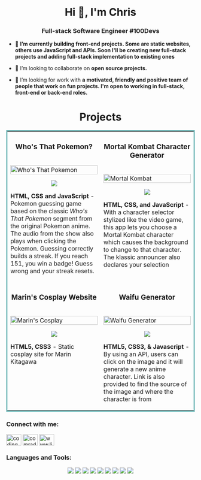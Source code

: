 <h1 align="center">Hi 👋, I'm Chris</h1>
<h3 align="center">Full-stack Software Engineer #100Devs</h3>

- 🔭 **I’m currently building front-end projects. Some are static websites, others use JavaScript and APIs. Soon I'll be creating new full-stack projects and adding full-stack implementation to existing ones**

- 👯 I’m looking to collaborate on **open source projects.**

- 🤝 I’m looking for work with **a motivated, friendly and positive team of people that work on fun projects. I'm open to working in full-stack, front-end or back-end roles.**

<h1 align="center">Projects</h1>
<table bordercolor="#66b2b2">
  
  <tr>
    <td width="50%" valign="top">
      <h3 align="center">Who's That Pokemon?</h3>
        <br />
            <img src="https://user-images.githubusercontent.com/79964754/168486479-9932b068-8e7b-41c1-80dd-9941c4891f65.gif" width="100%" alt="Who's That Pokemon"/>
        <br />
        <p align="center">
          
  <a href="https://github.com/CodingComrade/Pokemon" target="_blank">
    <img src="https://img.shields.io/static/v1?label=|&message=REPO&color=23555f&style=plastic&logo=github&logo-color=white"/>
  </a>  
      </p>
        <p><strong>HTML, CSS and JavaScript</strong> - Pokemon guessing game based on the classic <i>Who's That Pokemon</i> segment from the original Pokemon anime. The audio from the show also plays when clicking the Pokemon. Guessing correctly builds a streak. If you reach 151, you win a badge! Guess wrong and your streak resets.</p>
    </td>
    <td width="50%" valign="top">
      <h3 align="center">Mortal Kombat Character Generator</h3>
        <br />
            <img src="https://user-images.githubusercontent.com/79964754/168486473-393fe879-ecee-41c9-9aaa-fac6210cb3c9.gif" width="100%"  alt="Mortal Kombat"/>
        <br />
        <p align="center">
          
  <a href="https://github.com/CodingComrade/mortalKombat" target="_blank">
    <img src="https://img.shields.io/static/v1?label=|&message=REPO&color=23555f&style=plastic&logo=github&logo-color=white"/>
  </a>
      </p>
        <p><strong>HTML, CSS, and JavaScript</strong> - With a character selector stylized like the video game, this app lets you choose a Mortal Kombat character which causes the background to change to that character. The klassic announcer also declares your selection</p>
    </td>
  </tr>
  
  <tr>
    <td width="50%" valign="top">
      <h3 align="center">Marin's Cosplay Website</h3>
      <br />
          <img src="https://user-images.githubusercontent.com/79964754/168486471-67f45983-a881-4013-a3f0-d3ba428fdeda.gif" width="100%" alt="Marin's Cosplay"/>
      <br />
        <p align="center">
  <a href="https://github.com/CodingComrade/marinsCosplay" target="_blank">
    <img src="https://img.shields.io/static/v1?label=|&message=REPO&color=23555f&style=plastic&logo=github&logo-color=white"/>
  </a>
      </p>
        <p><strong>HTML5, CSS3</strong> - Static cosplay site for Marin Kitagawa</p>
    </td>
    <td width="50%" valign="top">
      <h3 align="center">Waifu Generator</h3>
        <br />
          <img src="https://user-images.githubusercontent.com/79964754/168486472-063f7489-2859-401d-8f9b-ff39b6019140.gif" width="100%" alt="Waifu Generator"/>
        <br />
        <p align="center">
          
  <a href="https://github.com/CodingComrade/waifuGenerator" target="_blank">
    <img src="https://img.shields.io/static/v1?label=|&message=REPO&color=23555f&style=plastic&logo=github&logo-color=white"/>
  </a>
      </p>
        <p><strong>HTML5, CSS3, & Javascript</strong> - By using an API, users can click on the image and it will generate a new anime character. Link is also provided to find the source of the image and where the character is from</p>
    </td>
  </tr>
</table>







<h3 align="left">Connect with me:</h3>
<p align="left">
<a href="https://codepen.io/codingcomrade" target="blank"><img align="center" src="https://raw.githubusercontent.com/rahuldkjain/github-profile-readme-generator/master/src/images/icons/Social/codepen.svg" alt="codingcomrade" height="30" width="40" /></a>
<a href="https://twitter.com/comradeguero" target="blank"><img align="center" src="https://raw.githubusercontent.com/rahuldkjain/github-profile-readme-generator/master/src/images/icons/Social/twitter.svg" alt="comradeguero" height="30" width="40" /></a>
<a href="https://linkedin.com/in/www.linkedin.com/in/csmallcode" target="blank"><img align="center" src="https://raw.githubusercontent.com/rahuldkjain/github-profile-readme-generator/master/src/images/icons/Social/linked-in-alt.svg" alt="www.linkedin.com/in/csmallcode" height="30" width="40" /></a>
</p>

<h3 align="left">Languages and Tools:</h3>

<p align="center">
    <img src="https://img.shields.io/static/v1?label=|&message=HTML5&color=23555f&style=plastic&logo=html5"/>
    <img src="https://img.shields.io/static/v1?label=|&message=CSS3&color=285f65&style=plastic&logo=css3"/>
    <img src="https://img.shields.io/static/v1?label=|&message=JAVASCRIPT&color=3c7f5d&style=plastic&logo=javascript"/>
    <img src="https://img.shields.io/static/v1?label=|&message=REACT.JS&color=4a935c&style=plastic&logo=react"/>
    <img src="https://img.shields.io/static/v1?label=|&message=MONGO-DB&color=cdd148&style=plastic&logo=mongodb"/>
    <img src="https://img.shields.io/static/v1?label=|&message=EXPRESS&color=bbb111&style=plastic&logo=express"/>
    <img src="https://img.shields.io/static/v1?label=|&message=GIT&color=cbb148&style=plastic&logo=git"/>
  <img src="https://img.shields.io/static/v1?label=|&message=NODE.JS&color=cbb148&style=plastic&logo=node"/>
  <img src="https://img.shields.io/static/v1?label=|&message=JAVA&color=cbb148&style=plastic&logo=node"/>
</p>
